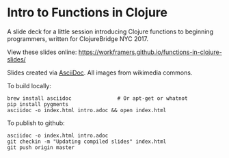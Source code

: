 # Intro to Functions in Clojure

A slide deck for a little session introducing Clojure functions to beginning
programmers, written for ClojureBridge NYC 2017.

View these slides online: https://workframers.github.io/functions-in-clojure-slides/

Slides created via [AsciiDoc](http://www.methods.co.nz/asciidoc/index.html).
All images from wikimedia commons.

To build locally:

    brew install asciidoc               # Or apt-get or whatnot
    pip install pygments
    asciidoc -o index.html intro.adoc && open index.html

To publish to github:

    asciidoc -o index.html intro.adoc
    git checkin -m "Updating compiled slides" index.html
    git push origin master
